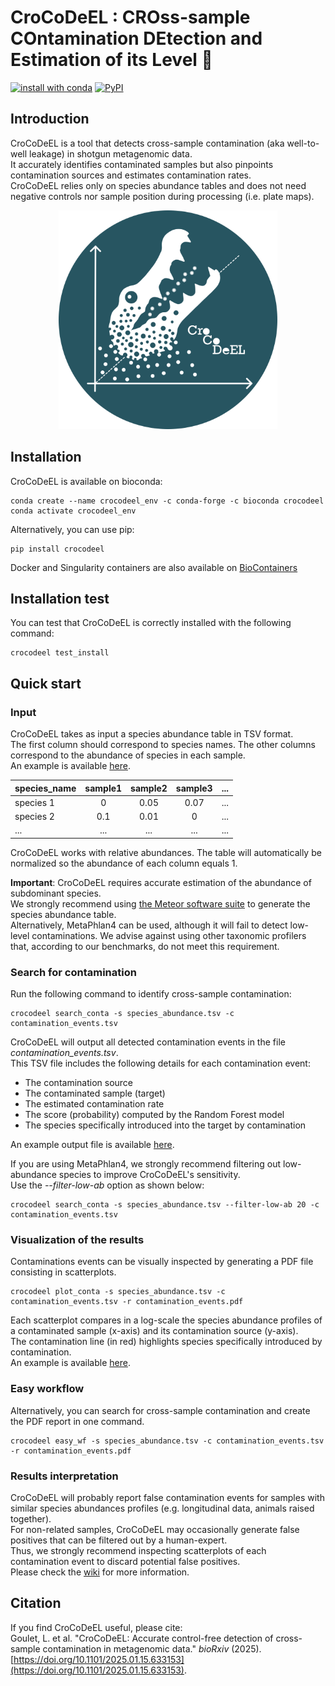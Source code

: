 #  CroCoDeEL : **CRO**ss-sample **CO**ntamination **DE**tection and **E**stimation of its **L**evel 🐊

[![install with conda](https://img.shields.io/conda/vn/bioconda/crocodeel?color=green&label=bioconda%2Fcrocodeel&logo=anaconda)](https://anaconda.org/bioconda/crocodeel)
[![PyPI](https://img.shields.io/pypi/v/crocodeel?label=pypi%20package)](https://pypi.org/project/crocodeel/)

## Introduction

CroCoDeEL is a tool that detects cross-sample contamination (aka well-to-well leakage) in shotgun metagenomic data.\
It accurately identifies contaminated samples but also pinpoints contamination sources and estimates contamination rates.\
CroCoDeEL relies only on species abundance tables and does not need negative controls nor sample position during processing (i.e. plate maps).

<p align="center">
  <img src="docs/logos/logo.webp" width="350" height="350" alt="logo">
</p>

## Installation

CroCoDeEL is available on bioconda:
```
conda create --name crocodeel_env -c conda-forge -c bioconda crocodeel
conda activate crocodeel_env
```

Alternatively, you can use pip:
```
pip install crocodeel
```

Docker and Singularity containers are also available on [BioContainers](https://biocontainers.pro/tools/crocodeel)

## Installation test

You can test that CroCoDeEL is correctly installed with the following command:
```
crocodeel test_install
```

## Quick start
### Input
CroCoDeEL takes as input a species abundance table in TSV format.\
The first column should correspond to species names. The other columns correspond to the abundance of species in each sample.\
An example is available [here](crocodeel/test_data/mgs_profiles_test.tsv).

|   species_name  | sample1 | sample2 | sample3 |    ...   | 
|:----------------|:-------:|:-------:|:-------:|:--------:| 
| species 1       |   0     |  0.05   |   0.07  |    ...   | 
| species 2       |   0.1   |  0.01   |   0     |    ...   | 
|       ...       |   ...   |   ...   |   ...   |    ...   | 

CroCoDeEL works with relative abundances.
The table will automatically be normalized so the abundance of each column equals 1.

**Important**: CroCoDeEL requires accurate estimation of the abundance of subdominant species.\
We strongly recommend using [the Meteor software suite](https://github.com/metagenopolis/meteor) to generate the species abundance table.\
Alternatively, MetaPhlan4 can be used, although it will fail to detect low-level contaminations.
We advise against using other taxonomic profilers that, according to our benchmarks, do not meet this requirement.

### Search for contamination
Run the following command to identify cross-sample contamination:
```
crocodeel search_conta -s species_abundance.tsv -c contamination_events.tsv
```
CroCoDeEL will output all detected contamination events in the file _contamination_events.tsv_.\
This TSV file includes the following details for each contamination event:
- The contamination source
- The contaminated sample (target)
- The estimated contamination rate
- The score (probability) computed by the Random Forest model
- The species specifically introduced into the target by contamination

An example output file is available [here](crocodeel/test_data/results/contamination_events.tsv).

If you are using MetaPhlan4, we strongly recommend filtering out low-abundance species to improve CroCoDeEL's sensitivity.\
Use the _--filter-low-ab_ option as shown below:
```
crocodeel search_conta -s species_abundance.tsv --filter-low-ab 20 -c contamination_events.tsv
```

### Visualization of the results
Contaminations events can be visually inspected by generating a PDF file consisting in scatterplots.
```
crocodeel plot_conta -s species_abundance.tsv -c contamination_events.tsv -r contamination_events.pdf
```
Each scatterplot compares in a log-scale the species abundance profiles of a contaminated sample (x-axis) and its contamination source (y-axis).\
The contamination line (in red) highlights species specifically introduced by contamination.\
An example is available [here](crocodeel/test_data/results/contamination_events.pdf).

### Easy workflow
Alternatively, you can search for cross-sample contamination and create the PDF report in one command.
```
crocodeel easy_wf -s species_abundance.tsv -c contamination_events.tsv -r contamination_events.pdf
```

### Results interpretation
CroCoDeEL will probably report false contamination events for samples with similar species abundances profiles (e.g. longitudinal data, animals raised together).\
For non-related samples, CroCoDeEL may occasionally generate false positives that can be filtered out by a human-expert.\
Thus, we strongly recommend inspecting scatterplots of each contamination event to discard potential false positives.\
Please check the [wiki](https://github.com/metagenopolis/CroCoDeEL/wiki) for more information.

## Citation
If you find CroCoDeEL useful, please cite:\
Goulet, L. et al. "CroCoDeEL: Accurate control-free detection of cross-sample contamination in metagenomic data." *bioRxiv* (2025). [https://doi.org/10.1101/2025.01.15.633153](https://doi.org/10.1101/2025.01.15.633153).